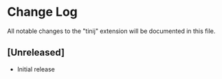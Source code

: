 # Change Log

All notable changes to the "tinij" extension will be documented in this file.

## [Unreleased]

- Initial release